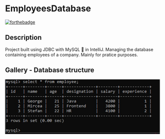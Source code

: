 # EmployeesDatabase

[![forthebadge](https://forthebadge.com/images/badges/made-with-java.svg)](https://forthebadge.com)

## Description
Project built using JDBC with MySQL 🐬  in IntelliJ. Managing the database containing employees of a company. Mainly for pratice purposes.

## Gallery - Database structure
![database](database-image/image.jpg)

